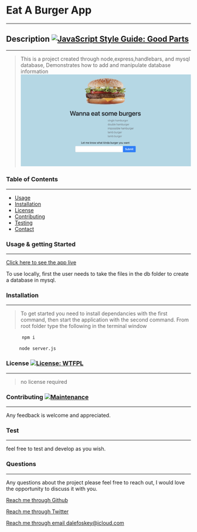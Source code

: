 
  
  # Eat A Burger App
  ---

  ## Description [![JavaScript Style Guide: Good Parts](https://img.shields.io/badge/code%20style-goodparts-brightgreen.svg?style=flat)](https://github.com/dwyl/goodparts "JavaScript The Good Parts")
  ---
  > This is a project created through node,express,handlebars, and mysql database, Demonstrates how to add and manipulate database information
  ![image](screenshot1.png)
  
  
  ### Table of Contents
  ---
  - [Usage](#Usage-&-getting-Started)
  - [Installation](#Installation)
  - [License](#License)
  - [Contributing](#Contributing)
  - [Testing](#Test)
  - [Contact](#Questions)

  ### Usage & getting Started
  ---
  [Click here to see the app live](https://burgerrrrrrrrllll.herokuapp.com/)
  
  To use locally, first the user needs to take the files in the db folder to create a database in mysql.
 
  

  ### Installation
  ---
  > To get started you need to install dependancies with the first command, then start the application with the second command. From root folder type the following in the terminal window
  
  ```
        npm i
  ```
   
  ```    
       node server.js
  ```

  ### License  [![License: WTFPL](https://img.shields.io/badge/License-WTFPL-brightgreen.svg)](http://www.wtfpl.net/about/)
  ---
  > no license required

  ### Contributing   [![Maintenance](https://img.shields.io/badge/Maintained%3F-yes-green.svg)](https://GitHub.com/jdalefoskey)
  ---
  Any feedback is welcome and appreciated.
  

  ### Test
  ---
  feel free to test and develop as you wish.

  ### Questions  
  ---
  Any questions about the project please feel free to reach out, I would love the opportunity to discuss it with you.

  [Reach me through Github](https://github.com/jdalefoskey)
   
  [Reach me through Twitter](https://twitter.com/dale_foskey)

  [Reach me through email    dalefoskey@icloud.com](mailto:dalefoskey@icloud.com)
  
  
